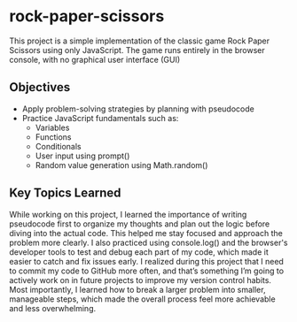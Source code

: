 # rock-paper-scissors
This project is a simple implementation of the classic game Rock Paper Scissors using only JavaScript. The game runs entirely in the browser console, with no graphical user interface (GUI)

## Objectives
- Apply problem-solving strategies by planning with pseudocode
- Practice JavaScript fundamentals such as:
    - Variables
    - Functions
    - Conditionals
    - User input using prompt()
    - Random value generation using Math.random()

## Key Topics Learned
While working on this project, I learned the importance of writing pseudocode first to organize my thoughts and plan out the logic before diving into the actual code. This helped me stay focused and approach the problem more clearly. I also practiced using console.log() and the browser's developer tools to test and debug each part of my code, which made it easier to catch and fix issues early. I realized during this project that I need to commit my code to GitHub more often, and that’s something I’m going to actively work on in future projects to improve my version control habits. Most importantly, I learned how to break a larger problem into smaller, manageable steps, which made the overall process feel more achievable and less overwhelming.